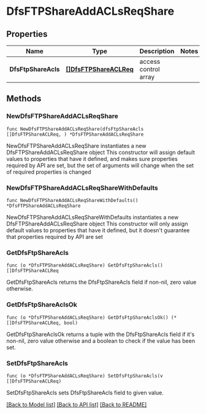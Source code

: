 # DfsFTPShareAddACLsReqShare

## Properties

Name | Type | Description | Notes
------------ | ------------- | ------------- | -------------
**DfsFtpShareAcls** | [**[]DfsFTPShareACLReq**](DfsFTPShareACLReq.md) | access control array | 

## Methods

### NewDfsFTPShareAddACLsReqShare

`func NewDfsFTPShareAddACLsReqShare(dfsFtpShareAcls []DfsFTPShareACLReq, ) *DfsFTPShareAddACLsReqShare`

NewDfsFTPShareAddACLsReqShare instantiates a new DfsFTPShareAddACLsReqShare object
This constructor will assign default values to properties that have it defined,
and makes sure properties required by API are set, but the set of arguments
will change when the set of required properties is changed

### NewDfsFTPShareAddACLsReqShareWithDefaults

`func NewDfsFTPShareAddACLsReqShareWithDefaults() *DfsFTPShareAddACLsReqShare`

NewDfsFTPShareAddACLsReqShareWithDefaults instantiates a new DfsFTPShareAddACLsReqShare object
This constructor will only assign default values to properties that have it defined,
but it doesn't guarantee that properties required by API are set

### GetDfsFtpShareAcls

`func (o *DfsFTPShareAddACLsReqShare) GetDfsFtpShareAcls() []DfsFTPShareACLReq`

GetDfsFtpShareAcls returns the DfsFtpShareAcls field if non-nil, zero value otherwise.

### GetDfsFtpShareAclsOk

`func (o *DfsFTPShareAddACLsReqShare) GetDfsFtpShareAclsOk() (*[]DfsFTPShareACLReq, bool)`

GetDfsFtpShareAclsOk returns a tuple with the DfsFtpShareAcls field if it's non-nil, zero value otherwise
and a boolean to check if the value has been set.

### SetDfsFtpShareAcls

`func (o *DfsFTPShareAddACLsReqShare) SetDfsFtpShareAcls(v []DfsFTPShareACLReq)`

SetDfsFtpShareAcls sets DfsFtpShareAcls field to given value.



[[Back to Model list]](../README.md#documentation-for-models) [[Back to API list]](../README.md#documentation-for-api-endpoints) [[Back to README]](../README.md)


